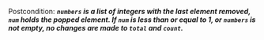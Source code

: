 Postcondition: ***`numbers` is a list of integers with the last element removed, `num` holds the popped element. If `num` is less than or equal to 1, or `numbers` is not empty, no changes are made to `total` and `count`.***